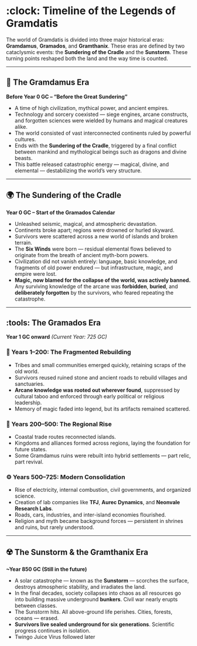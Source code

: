 # :clock: Timeline of the Legends of Gramdatis

The world of Gramdatis is divided into three major historical eras: **Gramdamus**, **Gramados**, and **Gramthanix**. These eras are defined by two cataclysmic events: the **Sundering of the Cradle** and the **Sunstorm**. These turning points reshaped both the land and the way time is counted.

---

## :dragon: The Gramdamus Era

**Before Year 0 GC – “Before the Great Sundering”**

* A time of high civilization, mythical power, and ancient empires.
* Technology and sorcery coexisted — siege engines, arcane constructs, and forgotten sciences were wielded by humans and magical creatures alike.
* The world consisted of vast interconnected continents ruled by powerful cultures.
* Ends with the **Sundering of the Cradle**, triggered by a final conflict between mankind and mythological beings such as dragons and divine beasts.
* This battle released catastrophic energy — magical, divine, and elemental — destabilizing the world’s very structure.

---

## :earth_africa: The Sundering of the Cradle

**Year 0 GC – Start of the Gramados Calendar**

* Unleashed seismic, magical, and atmospheric devastation.
* Continents broke apart; regions were drowned or hurled skyward.
* Survivors were scattered across a new world of islands and broken terrain.
* The **Six Winds** were born — residual elemental flows believed to originate from the breath of ancient myth-born powers.
* Civilization did not vanish entirely: language, basic knowledge, and fragments of old power endured — but infrastructure, magic, and empire were lost.
* **Magic, now blamed for the collapse of the world, was actively banned.**
  Any surviving knowledge of the arcane was **forbidden**, **buried**, and **deliberately forgotten** by the survivors, who feared repeating the catastrophe.

---

## :tools: The Gramados Era

**Year 1 GC onward** *(Current Year: 725 GC)*

### :scroll: Years 1–200: The Fragmented Rebuilding

* Tribes and small communities emerged quickly, retaining scraps of the old world.
* Survivors reused ruined stone and ancient roads to rebuild villages and sanctuaries.
* **Arcane knowledge was rooted out wherever found**, suppressed by cultural taboo and enforced through early political or religious leadership.
* Memory of magic faded into legend, but its artifacts remained scattered.

### :european_castle: Years 200–500: The Regional Rise

* Coastal trade routes reconnected islands.
* Kingdoms and alliances formed across regions, laying the foundation for future states.
* Some Gramdamus ruins were rebuilt into hybrid settlements — part relic, part revival.

### :gear: Years 500–725: Modern Consolidation

* Rise of electricity, internal combustion, civil governments, and organized science.
* Creation of lab companies like **TFJ**, **Aurec Dynamics**, and **Neonvale Research Labs**.
* Roads, cars, industries, and inter-island economies flourished.
* Religion and myth became background forces — persistent in shrines and ruins, but rarely understood.

---

## :radioactive: The Sunstorm & the Gramthanix Era

**\~Year 850 GC (Still in the future)**

* A solar catastrophe — known as the **Sunstorm** — scorches the surface, destroys atmospheric stability, and irradiates the land.
* In the final decades, society collapses into chaos as all resources go into building massive underground **bunkers**. Civil war nearly erupts between classes.
* The Sunstorm hits. All above-ground life perishes. Cities, forests, oceans — erased.
* **Survivors live sealed underground for six generations**. Scientific progress continues in isolation.
* Twingo Juice Virus followed later